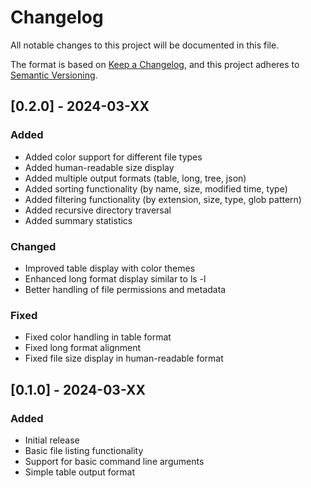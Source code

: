# Changelog

All notable changes to this project will be documented in this file.

The format is based on [Keep a Changelog](https://keepachangelog.com/en/1.0.0/),
and this project adheres to [Semantic Versioning](https://semver.org/spec/v2.0.0.html).

## [0.2.0] - 2024-03-XX

### Added

- Added color support for different file types
- Added human-readable size display
- Added multiple output formats (table, long, tree, json)
- Added sorting functionality (by name, size, modified time, type)
- Added filtering functionality (by extension, size, type, glob pattern)
- Added recursive directory traversal
- Added summary statistics

### Changed

- Improved table display with color themes
- Enhanced long format display similar to ls -l
- Better handling of file permissions and metadata

### Fixed

- Fixed color handling in table format
- Fixed long format alignment
- Fixed file size display in human-readable format

## [0.1.0] - 2024-03-XX

### Added

- Initial release
- Basic file listing functionality
- Support for basic command line arguments
- Simple table output format
